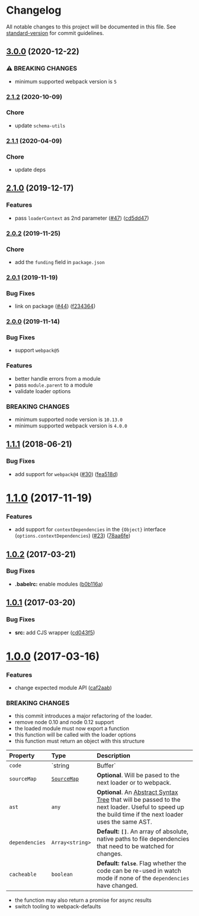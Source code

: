 # Changelog

All notable changes to this project will be documented in this file. See [standard-version](https://github.com/conventional-changelog/standard-version) for commit guidelines.

## [3.0.0](https://github.com/webpack-contrib/val-loader/compare/v2.1.2...v3.0.0) (2020-12-22)


### ⚠ BREAKING CHANGES

* minimum supported webpack version is `5`

### [2.1.2](https://github.com/webpack-contrib/val-loader/compare/v2.1.1...v2.1.2) (2020-10-09)

### Chore

* update `schema-utils`

### [2.1.1](https://github.com/webpack-contrib/val-loader/compare/v2.1.0...v2.1.1) (2020-04-09)

### Chore

* update deps

## [2.1.0](https://github.com/webpack-contrib/val-loader/compare/v2.0.2...v2.1.0) (2019-12-17)


### Features

* pass `loaderContext` as 2nd parameter ([#47](https://github.com/webpack-contrib/val-loader/issues/47)) ([cd5dd47](https://github.com/webpack-contrib/val-loader/commit/cd5dd471f41dc5dbb541e09ea8af0f3ed0ad23de))

### [2.0.2](https://github.com/webpack-contrib/val-loader/compare/v2.0.1...v2.0.2) (2019-11-25)


### Chore

* add the `funding` field in `package.json`



### [2.0.1](https://github.com/webpack-contrib/val-loader/compare/v2.0.0...v2.0.1) (2019-11-19)


### Bug Fixes

* link on package ([#44](https://github.com/webpack-contrib/val-loader/issues/44)) ([f234364](https://github.com/webpack-contrib/val-loader/commit/f234364a0c98f05fd0c4203c0a3946d6f0075adc))

### [2.0.0](https://github.com/webpack-contrib/val-loader/compare/v1.1.1...v2.0.0) (2019-11-14)


### Bug Fixes

* support `webpack@5`


### Features

* better handle errors from a module
* pass `module.parent` to a module
* validate loader options


### BREAKING CHANGES

* minimum supported node version is `10.13.0`
* minimum supported webpack version is `4.0.0`



<a name="1.1.1"></a>
## [1.1.1](https://github.com/webpack-contrib/val-loader/compare/v1.1.0...v1.1.1) (2018-06-21)


### Bug Fixes

* add support for `webpack@4` ([#30](https://github.com/webpack-contrib/val-loader/issues/30)) ([fea518d](https://github.com/webpack-contrib/val-loader/commit/fea518d))



<a name="1.1.0"></a>
# [1.1.0](https://github.com/webpack-contrib/val-loader/compare/v1.0.2...v1.1.0) (2017-11-19)


### Features

* add support for `contextDependencies` in the `{Object}` interface (`options.contextDependencies`) ([#23](https://github.com/webpack-contrib/val-loader/issues/23)) ([78aa6fe](https://github.com/webpack-contrib/val-loader/commit/78aa6fe))



<a name="1.0.2"></a>
## [1.0.2](https://github.com/webpack-contrib/val-loader/compare/v1.0.1...v1.0.2) (2017-03-21)


### Bug Fixes

* **.babelrc:** enable modules ([b0b116a](https://github.com/webpack-contrib/val-loader/commit/b0b116a))



<a name="1.0.1"></a>
## [1.0.1](https://github.com/webpack-contrib/val-loader/compare/v1.0.0...v1.0.1) (2017-03-20)


### Bug Fixes

* **src:** add CJS wrapper ([cd043f5](https://github.com/webpack-contrib/val-loader/commit/cd043f5))



<a name="1.0.0"></a>
# [1.0.0](https://github.com/webpack-contrib/val-loader/compare/v0.5.1...v1.0.0) (2017-03-16)


### Features

* change expected module API ([caf2aab](https://github.com/webpack-contrib/val-loader/commit/caf2aab))


### BREAKING CHANGES

* this commit introduces a major refactoring of the loader.
* remove node 0.10 and node 0.12 support
* the loaded module must now export a function
* this function will be called with the loader options
* this function must return an object with this structure

Property | Type | Description
:--------|:-----|:-----------
`code`   | `string|Buffer` | **Required**. The code that is passed to the next loader or to webpack.
`sourceMap` | [`SourceMap`](https://docs.google.com/document/d/1U1RGAehQwRypUTovF1KRlpiOFze0b-_2gc6fAH0KY0k/edit) | **Optional**. Will be pased to the next loader or to webpack.
`ast` | `any` | **Optional**. An [Abstract Syntax Tree](https://en.wikipedia.org/wiki/Abstract_syntax_tree) that will be passed to the next loader. Useful to speed up the build time if the next loader uses the same AST.
`dependencies` | `Array<string>` | **Default: `[]`**. An array of absolute, native paths to file dependencies that need to be watched for changes.
`cacheable` | `boolean` | **Default: `false`**. Flag whether the code can be re-used in watch mode if none of the `dependencies` have changed.

* the function may also return a promise for async results
* switch tooling to webpack-defaults
